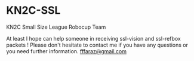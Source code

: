 KN2C-SSL
========

KN2C Small Size League Robocup Team

At least I hope can help someone in receiving ssl-vision and ssl-refbox packets !
Please don't hesitate to contact me if you have any questions or you need further information.
fffaraz@gmail.com

